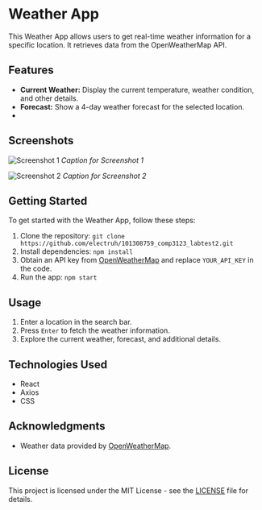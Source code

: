 # Weather App

This Weather App allows users to get real-time weather information for a specific location. It retrieves data from the OpenWeatherMap API.

## Features

- **Current Weather:** Display the current temperature, weather condition, and other details.
- **Forecast:** Show a 4-day weather forecast for the selected location.
- 
## Screenshots

![Screenshot 1](screenshots/screenshot1.png)
*Caption for Screenshot 1*

![Screenshot 2](screenshots/screenshot2.png)
*Caption for Screenshot 2*

## Getting Started

To get started with the Weather App, follow these steps:

1. Clone the repository: `git clone https://github.com/electruh/101308759_comp3123_labtest2.git`
2. Install dependencies: `npm install`
3. Obtain an API key from [OpenWeatherMap](https://openweathermap.org/) and replace `YOUR_API_KEY` in the code.
4. Run the app: `npm start`

## Usage

1. Enter a location in the search bar.
2. Press `Enter` to fetch the weather information.
3. Explore the current weather, forecast, and additional details.

## Technologies Used

- React
- Axios
- CSS

## Acknowledgments

- Weather data provided by [OpenWeatherMap](https://openweathermap.org/).

## License

This project is licensed under the MIT License - see the [LICENSE](LICENSE) file for details.
